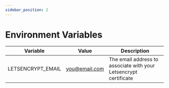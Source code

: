 ```yaml
---
sidebar_position: 2
---
```


# Environment Variables

| Variable          | Value         | Description                                                      |
| ----------------- | ------------- | ---------------------------------------------------------------- |
| LETSENCRYPT_EMAIL | you@email.com | The email address to associate with your Letsencrypt certificate |
